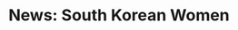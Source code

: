---
title: "News: South Korean Women"
layout: revealjs-mini-thesis
paragraph:
- Women in South Korea live a long time.
- South Korea is a country in east Asia.
- The average lifespan of a woman in South Korea is 81 years.
- By 2030, the average lifespan of a South Korean woman may be 90 years.
- A lifespan is how long a person lives.
- Scientists did not think this could happen.
---